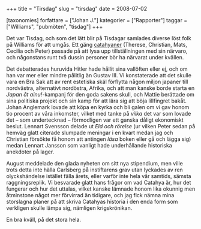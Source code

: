 +++
title = "Tirsdag"
slug = "tirsdag"
date = 2008-07-02

[taxonomies]
forfattare = ["Johan J."]
kategorier = ["Rapporter"]
taggar = ["Williams", "pubmöten", "tisdag"]
+++

Det var Tisdag, och som det lätt blir på Tisdagar samlades diverse löst folk
på Williams för att umgås. Ett gäng [catahyaner](http://www.catahya.net)
(Therese, Christian, Mats, Cecilia och Peter) passade på att lysa upp
tillställningen med sin närvaro, och någonstans runt två dussin personer bör
ha närvarat under kvällen.

<!-- more -->

Det debatterades huruvida Hitler hade hållit sina vallöften eller ej, och om
han var mer eller mindre pålitlig än Gustav III. Vi konstaterade att det
skulle vara en Bra Sak att av rent estetiska skäl förflytta någon miljon
japaner till nordvästra, alternativt nordöstra, Afrika, och att man kanske
borde starta en _Japan åt ainu!_-kampanj för den goda sakens skull, och
Mattie berättade om sina politiska projekt och sin kamp för att lära sig att
böja lillfingret bakåt. Johan Anglemark lovade att köpa en kyrka och bli
galen om vi gav honom tio procent av våra inkomster, vilket med tanke på
_vilka_ det var som lovade det – som undertecknad – förmodligen var ett
ganska dåligt ekonomiskt beslut. Lennart Svensson delade ut _Eld och rörelse_
(ur vilken Peter sedan på hemväg glatt citerade slumpade meningar i en kvart
medan jag och Christian försökte få honom att antingen _läsa_ boken eller gå
och lägga sig) medan Lennart Jansson som vanligt hade underhållande
historiska anekdoter på lager.

August meddelade den glada nyheten om sitt nya stipendium, men ville trots
detta inte hälla Carlsberg på instiftarens grav utan lyckades av ren
olyckshändelse istället fälla årets, eller varför inte hela vår samtids,
sämsta raggningsreplik. Vi besvarade glatt hans frågor om vad Catahya är, hur
det fungerar och hur det uttalas, vilket kanske lämnade honom lika okunnig
men åtminstone något mer förvirrad än tidigare, och jag fick nämna mina
storslagna planer på att skriva Catahyas historia i den enda form som
verkligen skulle lämpa sig, nämligen krigskrönikan.

En bra kväll, på det stora hela.
